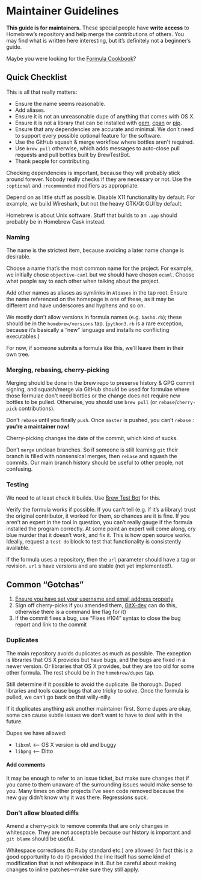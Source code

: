 # Maintainer Guidelines
**This guide is for maintainers.** These special people have **write
access** to Homebrew’s repository and help merge the contributions of
others. You may find what is written here interesting, but it’s
definitely not a beginner’s guide.

Maybe you were looking for the [Formula Cookbook](Formula-Cookbook.md)?

## Quick Checklist

This is all that really matters:
- Ensure the name seems reasonable.
- Add aliases.
- Ensure it is not an unreasonable dupe of anything that comes with OS X.
- Ensure it is not a library that can be installed with
  [gem](https://en.wikipedia.org/wiki/RubyGems),
  [cpan](https://en.wikipedia.org/wiki/Cpan) or
  [pip](https://pip.pypa.io/en/stable/).
- Ensure that any dependencies are accurate and minimal. We don't need to
  support every possible optional feature for the software.
- Use the GitHub squash & merge workflow where bottles aren't required.
- Use `brew pull` otherwise, which adds messages to auto-close pull requests and pull bottles built by BrewTestBot.
- Thank people for contributing.

Checking dependencies is important, because they will probably stick around
forever. Nobody really checks if they are necessary or not. Use the
`:optional` and `:recommended` modifiers as appropriate.

Depend on as little stuff as possible. Disable X11 functionality by default.
For example, we build Wireshark, but not the heavy GTK/Qt GUI by default.

Homebrew is about Unix software. Stuff that builds to an `.app` should
probably be in Homebrew Cask instead.

### Naming
The name is the strictest item, because avoiding a later name change is
desirable.

Choose a name that’s the most common name for the project.
For example, we initially chose `objective-caml` but we should have chosen `ocaml`.
Choose what people say to each other when talking about the project.

Add other names as aliases as symlinks in `Aliases` in the tap root. Ensure the
name referenced on the homepage is one of these, as it may be different and have
underscores and hyphens and so on.

We mostly don’t allow versions in formula names (e.g. `bash4.rb`); these should
be in the `homebrew/versions` tap. (`python3.rb` is a rare exception, because it’s
basically a “new” language and installs no conflicting executables.)

For now, if someone submits a formula like this, we’ll leave them in
their own tree.

### Merging, rebasing, cherry-picking
Merging should be done in the brew repo to preserve history & GPG commit signing,
and squash/merge via GitHub should be used for formulae where those formulae
don't need bottles or the change does not require new bottles to be pulled.
Otherwise, you should use `brew pull` (or `rebase`/`cherry-pick` contributions).

Don’t `rebase` until you finally `push`. Once `master` is pushed, you can’t
`rebase` : **you’re a maintainer now!**

Cherry-picking changes the date of the commit, which kind of sucks.

Don’t `merge` unclean branches. So if someone is still learning `git`
their branch is filled with nonsensical merges, then `rebase` and squash
the commits. Our main branch history should be useful to other people,
not confusing.

### Testing
We need to at least check it builds. Use [Brew Test Bot](Brew-Test-Bot.md) for this.

Verify the formula works if possible. If you can’t tell (e.g. if it’s a
library) trust the original contributor, it worked for them, so chances are it
is fine. If you aren’t an expert in the tool in question, you can’t really
gauge if the formula installed the program correctly. At some point an expert
will come along, cry blue murder that it doesn’t work, and fix it. This is how
open source works. Ideally, request a `test do` block to test that
functionality is consistently available.

If the formula uses a repository, then the `url` parameter should have a
tag or revision. `url` s have versions and are stable (not yet
implemented!).

## Common “Gotchas”
1.  [Ensure you have set your username and email address
    properly](https://help.github.com/articles/setting-your-email-in-git/)
2.  Sign off cherry-picks if you amended them, [GitX-dev](https://github.com/rowanj/gitx) can do this,
    otherwise there is a command line flag for it)
3.  If the commit fixes a bug, use “Fixes \#104” syntax to close the bug
    report and link to the commit

### Duplicates
The main repository avoids duplicates as much as possible. The exception is
libraries that OS X provides but have bugs, and the bugs are fixed in a
newer version. Or libraries that OS X provides, but they are too old for
some other formula. The rest should be in the `homebrew/dupes` tap.

Still determine if it possible to avoid the duplicate. Be thorough. Duped
libraries and tools cause bugs that are tricky to solve. Once the formula is
pulled, we can’t go back on that willy-nilly.

If it duplicates anything ask another maintainer first. Some dupes are okay,
some can cause subtle issues we don’t want to have to deal with in the future.

Dupes we have allowed:
-   `libxml` \<— OS X version is old and buggy
-   `libpng` \<— Ditto

#### Add comments
It may be enough to refer to an issue ticket, but make sure changes that
if you came to them unaware of the surrounding issues would make sense
to you. Many times on other projects I’ve seen code removed because the
new guy didn’t know why it was there. Regressions suck.

### Don’t allow bloated diffs
Amend a cherry-pick to remove commits that are only changes in
whitespace. They are not acceptable because our history is important and
`git blame` should be useful.

Whitespace corrections (to Ruby standard etc.) are allowed (in fact this
is a good opportunity to do it) provided the line itself has some kind
of modification that is not whitespace in it. But be careful about
making changes to inline patches—make sure they still apply.
